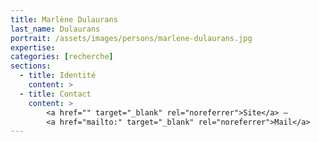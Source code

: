 ```yaml
---
title: Marlène Dulaurans
last_name: Dulaurans
portrait: /assets/images/persons/marlene-dulaurans.jpg
expertise:
categories: [recherche]
sections:
  - title: Identité
    content: >
  - title: Contact
    content: >
        <a href="" target="_blank" rel="noreferrer">Site</a> –
        <a href="mailto:" target="_blank" rel="noreferrer">Mail</a>
---
```

